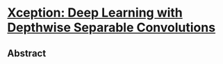 # [Xception: Deep Learning with Depthwise Separable Convolutions](https://arxiv.org/pdf/1610.02357.pdf)

## Abstract

